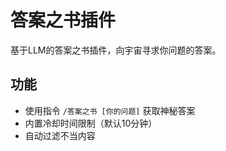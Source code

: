 # 答案之书插件

基于LLM的答案之书插件，向宇宙寻求你问题的答案。

## 功能

- 使用指令 `/答案之书 [你的问题]` 获取神秘答案
- 内置冷却时间限制（默认10分钟）
- 自动过滤不当内容
